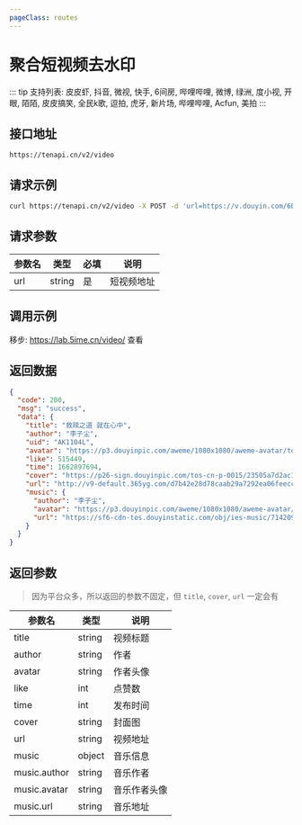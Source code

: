 ```yaml
---
pageClass: routes
---
```


# 聚合短视频去水印 <Badge text="正常" type="tip"/>

::: tip
支持列表: 皮皮虾, 抖音, 微视, 快手, 6间房, 哔哩哔哩, 微博, 绿洲, 度小视, 开眼, 陌陌, 皮皮搞笑, 全民k歌, 逗拍, 虎牙, 新片场, 哔哩哔哩, Acfun, 美拍
:::

## 接口地址

``` 
https://tenapi.cn/v2/video
```

## 请求示例

``` bash
curl https://tenapi.cn/v2/video -X POST -d 'url=https://v.douyin.com/6BEYVNs'
```

## 请求参数

| 参数名 | 类型 | 必填 | 说明 |
| --- | --- | --- | --- |
| url | string | 是 | 短视频地址 |

## 调用示例

移步: <a href="https://lab.5ime.cn/video/" target="_blank" rel="noopener noreferrer">https://lab.5ime.cn/video/</a> 查看

## 返回数据

``` json
{
  "code": 200,
  "msg": "success",
  "data": {
    "title": "救赎之道 就在心中",
    "author": "李子尘",
    "uid": "AK1104L",
    "avatar": "https://p3.douyinpic.com/aweme/1080x1080/aweme-avatar/tos-cn-avt-0015_257f30f8ced3c8e19fe2a14fd49918b7.jpeg?from=116350172",
    "like": 515449,
    "time": 1662897694,
    "cover": "https://p26-sign.douyinpic.com/tos-cn-p-0015/23505a7d2ac14c6ba456f7daa15ebafe_1662897698~tplv-dy-360p.jpeg?x-expires=1674136800&x-signature=Hn%2B%2FfN00FXlbiKLoKwhVHWhtnqI%3D&from=3213915784&se=false&biz_tag=feed_cover&l=20230105225228044462E26183B32076AD",
    "url": "http://v9-default.365yg.com/d7b42e28d78caab29a7292ea06feecc6/63b6f24a/video/tos/cn/tos-cn-ve-15c001-alinc2/a2ef526f2c814af29eba963ceb0f4add/?a=0&ch=26&cr=0&dr=0&lr=all&cd=0%7C0%7C0%7C0&cv=1&br=516&bt=516&cs=0&ds=6&ft=pKlrKMMa8Zmo0ZHmf64jVp~x~AWrKsdm&mime_type=video_mp4&qs=0&rc=Nmg0N2dkODtpZzU3aGU3Z0BpM2c8ZTM6ZjV2ZjMzNGkzM0A1MTReYDIyXl8xNmE1L15iYSNsL2FlcjRfcGJgLS1kLTBzcw%3D%3D&l=20230105225228044462E26183B32076AD&btag=10000",
    "music": {
      "author": "李子尘",
      "avatar": "https://p3.douyinpic.com/aweme/1080x1080/aweme-avatar/tos-cn-avt-0015_257f30f8ced3c8e19fe2a14fd49918b7.jpeg?from=116350172",
      "url": "https://sf6-cdn-tos.douyinstatic.com/obj/ies-music/7142091217013115661.mp3"
    }
  }
}
```

## 返回参数

> 因为平台众多，所以返回的参数不固定，但 `title`, `cover`, `url` 一定会有

| 参数名 | 类型 | 说明 |
| --- | --- | --- |
| title | string | 视频标题 |
| author | string | 作者 |
| avatar | string | 作者头像 |
| like | int | 点赞数 |
| time | int | 发布时间 |
| cover | string | 封面图 |
| url | string | 视频地址 |
| music | object | 音乐信息 |
| music.author | string | 音乐作者 |
| music.avatar | string | 音乐作者头像 |
| music.url | string | 音乐地址 |

<ads></ads>
